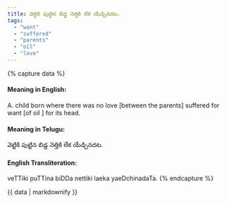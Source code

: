 ```yaml
---
title: వెట్టికి పుట్టిన బిడ్డ నెత్తికి లేక యేడ్చినదట.
tags:
  - "want"
  - "suffered"
  - "parents"
  - "oil"
  - "love"
---
```


{% capture data %}
#### Meaning in English:
A. child born where there was no love [between the parents] suffered for want [of oil ] for its head.

#### Meaning in Telugu:
వెట్టికి పుట్టిన బిడ్డ నెత్తికి లేక యేడ్చినదట.

#### English Transliteration:
veTTiki puTTina biDDa nettiki laeka yaeDchinadaTa.
{% endcapture %}

{{ data | markdownify }}

